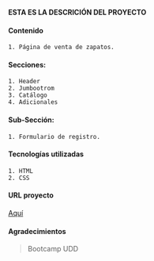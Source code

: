**ESTA ES LA DESCRICIÓN DEL PROYECTO**

#### Contenido
	1. Página de venta de zapatos.

#### Secciones:
	1. Header
	2. Jumbootrom
	3. Catálogo
	4. Adicionales

#### Sub-Sección:
	1. Formulario de registro.

#### Tecnologías utilizadas
	1. HTML
	2. CSS

#### URL proyecto
[Aquí](https://www.google.cl)

#### Agradecimientos  
> Bootcamp UDD
